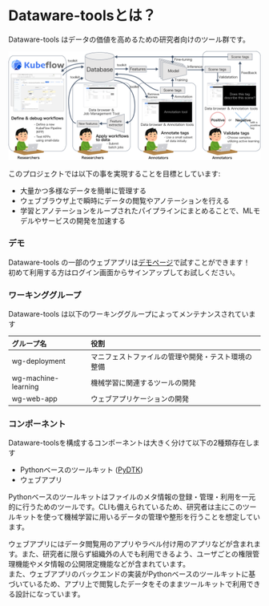 # Dataware-toolsとは？

Dataware-tools はデータの価値を高めるための研究者向けのツール群です。

![](.gitbook/assets/overview.png)

このプロジェクトでは以下の事を実現することを目標としています:

* 大量かつ多様なデータを簡単に管理する
* ウェブブラウザ上で瞬時にデータの閲覧やアノテーションを行える
* 学習とアノテーションをループされたパイプラインにまとめることで、MLモデルやサービスの開発を加速する

### デモ

Dataware-tools の一部のウェブアプリは[デモページ](https://demo.dataware-tools.com/)で試すことができます！  
初めて利用する方はログイン画面からサインアップしてお試しください。

### ワーキンググループ

Dataware-tools は以下のワーキンググループによってメンテナンスされています

| グループ名 | 役割 |
| :--- | :--- |
| wg-deployment | マニフェストファイルの管理や開発・テスト環境の整備 |
| wg-machine-learning | 機械学習に関連するツールの開発 |
| wg-web-app | ウェブアプリケーションの開発 |

### コンポーネント

Dataware-toolsを構成するコンポーネントは大きく分けて以下の2種類存在します

* Pythonベースのツールキット \([PyDTK](https://github.com/dataware-tools/pydtk)\)
* ウェブアプリ

Pythonベースのツールキットはファイルのメタ情報の登録・管理・利用を一元的に行うためのツールです。CLIも備えられているため、研究者は主にこのツールキットを使って機械学習に用いるデータの管理や整形を行うことを想定しています。

ウェブアプリにはデータ閲覧用のアプリやラベル付け用のアプリなどが含まれます。また、研究者に限らず組織外の人でも利用できるよう、ユーザごとの権限管理機能やメタ情報の公開限定機能などが含まれています。  
また、ウェブアプリのバックエンドの実装がPythonベースのツールキットに基づいているため、アプリ上で閲覧したデータをそのままツールキットで利用できる設計になっています。



